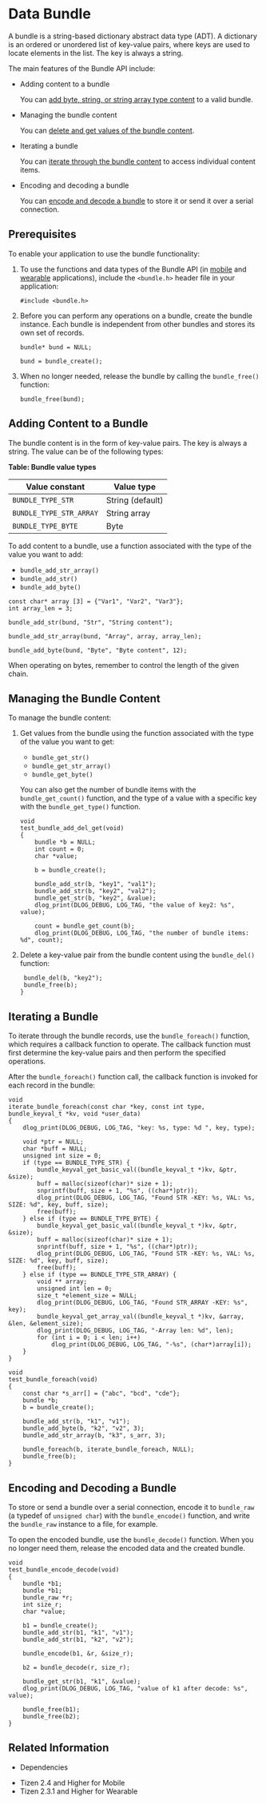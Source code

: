 # Data Bundle


A bundle is a string-based dictionary abstract data type (ADT). A dictionary is an ordered or unordered list of key-value pairs, where keys are used to locate elements in the list. The key is always a string.

The main features of the Bundle API include:

- Adding content to a bundle

  You can [add byte, string, or string array type content](#add) to a valid bundle.

- Managing the bundle content

  You can [delete and get values of the bundle content](#manage).

- Iterating a bundle

  You can [iterate through the bundle content](#iterate) to access individual content items.

- Encoding and decoding a bundle

  You can [encode and decode a bundle](#encode) to store it or send it over a serial connection.

## Prerequisites

To enable your application to use the bundle functionality:

1. To use the functions and data types of the Bundle API (in [mobile](../../../../org.tizen.native.mobile.apireference/group__CORE__LIB__BUNDLE__MODULE.html) and [wearable](../../../../org.tizen.native.wearable.apireference/group__CORE__LIB__BUNDLE__MODULE.html) applications), include the `<bundle.h>` header file in your application:

   ```
   #include <bundle.h>
   ```

2. Before you can perform any operations on a bundle, create the bundle instance. Each bundle is independent from other bundles and stores its own set of records.

   ```
   bundle* bund = NULL;

   bund = bundle_create();
   ```

3. When no longer needed, release the bundle by calling the `bundle_free()` function:

   ```
   bundle_free(bund);
   ```

<a name="add"></a>
## Adding Content to a Bundle

The bundle content is in the form of key-value pairs. The key is always a string. The value can be of the following types:

**Table: Bundle value types**

| Value constant          | Value type       |
|-------------------------|------------------|
| `BUNDLE_TYPE_STR`       | String (default) |
| `BUNDLE_TYPE_STR_ARRAY` | String array     |
| `BUNDLE_TYPE_BYTE`      | Byte             |

To add content to a bundle, use a function associated with the type of the value you want to add:

- `bundle_add_str_array()`
- `bundle_add_str()`
- `bundle_add_byte()`

```
const char* array [3] = {"Var1", "Var2", "Var3"};
int array_len = 3;

bundle_add_str(bund, "Str", "String content");

bundle_add_str_array(bund, "Array", array, array_len);

bundle_add_byte(bund, "Byte", "Byte content", 12);
```

When operating on bytes, remember to control the length of the given chain.

<a name="manage"></a>
## Managing the Bundle Content

To manage the bundle content:

1. Get values from the bundle using the function associated with the type of the value you want to get:

   - `bundle_get_str()`
   - `bundle_get_str_array()`
   - `bundle_get_byte()`

   You can also get the number of bundle items with the `bundle_get_count()` function, and the type of a value with a specific key with the `bundle_get_type()` function.

   ```
   void
   test_bundle_add_del_get(void)
   {
       bundle *b = NULL;
       int count = 0;
       char *value;

       b = bundle_create();

       bundle_add_str(b, "key1", "val1");
       bundle_add_str(b, "key2", "val2");
       bundle_get_str(b, "key2", &value);
       dlog_print(DLOG_DEBUG, LOG_TAG, "the value of key2: %s", value);

       count = bundle_get_count(b);
       dlog_print(DLOG_DEBUG, LOG_TAG, "the number of bundle items: %d", count);
   ```

2. Delete a key-value pair from the bundle content using the `bundle_del()` function:
   ```
   	bundle_del(b, "key2");    
   	bundle_free(b);
   }
   ```

<a name="iterate"></a>
## Iterating a Bundle

To iterate through the bundle records, use the `bundle_foreach()` function, which requires a callback function to operate. The callback function must first determine the key-value pairs and then perform the specified operations.

After the `bundle_foreach()` function call, the callback function is invoked for each record in the bundle:

```
void
iterate_bundle_foreach(const char *key, const int type, bundle_keyval_t *kv, void *user_data)
{
    dlog_print(DLOG_DEBUG, LOG_TAG, "key: %s, type: %d ", key, type);

    void *ptr = NULL;
    char *buff = NULL;
    unsigned int size = 0;
    if (type == BUNDLE_TYPE_STR) {
        bundle_keyval_get_basic_val((bundle_keyval_t *)kv, &ptr, &size);
        buff = malloc(sizeof(char)* size + 1);
        snprintf(buff, size + 1, "%s", ((char*)ptr));
        dlog_print(DLOG_DEBUG, LOG_TAG, "Found STR -KEY: %s, VAL: %s, SIZE: %d", key, buff, size);
        free(buff);
    } else if (type == BUNDLE_TYPE_BYTE) {
        bundle_keyval_get_basic_val((bundle_keyval_t *)kv, &ptr, &size);
        buff = malloc(sizeof(char)* size + 1);
        snprintf(buff, size + 1, "%s", ((char*)ptr));
        dlog_print(DLOG_DEBUG, LOG_TAG, "Found STR -KEY: %s, VAL: %s, SIZE: %d", key, buff, size);
        free(buff);
    } else if (type == BUNDLE_TYPE_STR_ARRAY) {
        void ** array;
        unsigned int len = 0;
        size_t *element_size = NULL;
        dlog_print(DLOG_DEBUG, LOG_TAG, "Found STR_ARRAY -KEY: %s", key);
        bundle_keyval_get_array_val((bundle_keyval_t *)kv, &array, &len, &element_size);
        dlog_print(DLOG_DEBUG, LOG_TAG, "-Array len: %d", len);
        for (int i = 0; i < len; i++)
            dlog_print(DLOG_DEBUG, LOG_TAG, "-%s", (char*)array[i]);
    }
}

void
test_bundle_foreach(void)
{
    const char *s_arr[] = {"abc", "bcd", "cde"};
    bundle *b;
    b = bundle_create();

    bundle_add_str(b, "k1", "v1");
    bundle_add_byte(b, "k2", "v2", 3);
    bundle_add_str_array(b, "k3", s_arr, 3);

    bundle_foreach(b, iterate_bundle_foreach, NULL);
    bundle_free(b);
}
```

<a name="encode"></a>
## Encoding and Decoding a Bundle

To store or send a bundle over a serial connection, encode it to `bundle_raw` (a typedef of `unsigned char`) with the `bundle_encode()` function, and write the `bundle_raw` instance to a file, for example.

To open the encoded bundle, use the `bundle_decode()` function. When you no longer need them, release the encoded data and the created bundle.

```
void
test_bundle_encode_decode(void)
{
    bundle *b1;
    bundle *b1;
    bundle_raw *r;
    int size_r;
    char *value;

    b1 = bundle_create();
    bundle_add_str(b1, "k1", "v1");
    bundle_add_str(b1, "k2", "v2");

    bundle_encode(b1, &r, &size_r);

    b2 = bundle_decode(r, size_r);

    bundle_get_str(b1, "k1", &value);
    dlog_print(DLOG_DEBUG, LOG_TAG, "value of k1 after decode: %s", value);

    bundle_free(b1);
    bundle_free(b2);
}
```

## Related Information
* Dependencies
 - Tizen 2.4 and Higher for Mobile
 - Tizen 2.3.1 and Higher for Wearable
